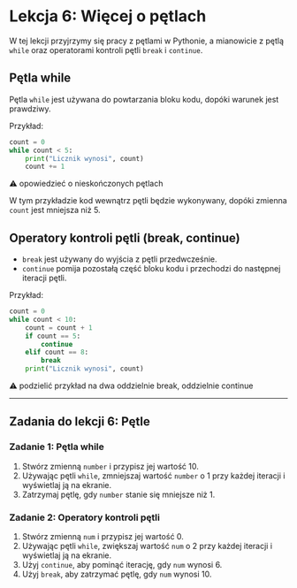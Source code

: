 # Lekcja 6: Więcej o pętlach

W tej lekcji przyjrzymy się pracy z pętlami w Pythonie, a mianowicie z pętlą `while` oraz operatorami kontroli pętli `break` i `continue`.

## Pętla while

Pętla `while` jest używana do powtarzania bloku kodu, dopóki warunek jest prawdziwy.

Przykład:

```python
count = 0
while count < 5:
    print("Licznik wynosi", count)
    count += 1
```
⚠️ opowiedzieć o nieskończonych pętlach

W tym przykładzie kod wewnątrz pętli będzie wykonywany, dopóki zmienna `count` jest mniejsza niż 5.

## Operatory kontroli pętli (break, continue)

- `break` jest używany do wyjścia z pętli przedwcześnie.
- `continue` pomija pozostałą część bloku kodu i przechodzi do następnej iteracji pętli.

Przykład:

```python
count = 0
while count < 10:
    count = count + 1
    if count == 5:
        continue
    elif count == 8:
        break
    print("Licznik wynosi", count)
```
⚠️ podzielić przykład na dwa oddzielnie break, oddzielnie continue

---

## Zadania do lekcji 6: Pętle

### Zadanie 1: Pętla while

1. Stwórz zmienną `number` i przypisz jej wartość 10.
2. Używając pętli `while`, zmniejszaj wartość `number` o 1 przy każdej iteracji i wyświetlaj ją na ekranie.
3. Zatrzymaj pętlę, gdy `number` stanie się mniejsze niż 1.

### Zadanie 2: Operatory kontroli pętli

1. Stwórz zmienną `num` i przypisz jej wartość 0.
2. Używając pętli `while`, zwiększaj wartość `num` o 2 przy każdej iteracji i wyświetlaj ją na ekranie.
3. Użyj `continue`, aby pominąć iterację, gdy `num` wynosi 6.
4. Użyj `break`, aby zatrzymać pętlę, gdy `num` wynosi 10.
